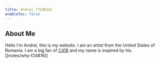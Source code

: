 ```yaml
---
title: Andrei (f24816)
enableToc: false
---
```


## About Me
Hello I'm Andrei, this is my website.
I am an *artist* from the United States of Romania.
I am a big fan of [C418](https://c418.org) and my name is inspired by his. [[notes/why-f24816]]

